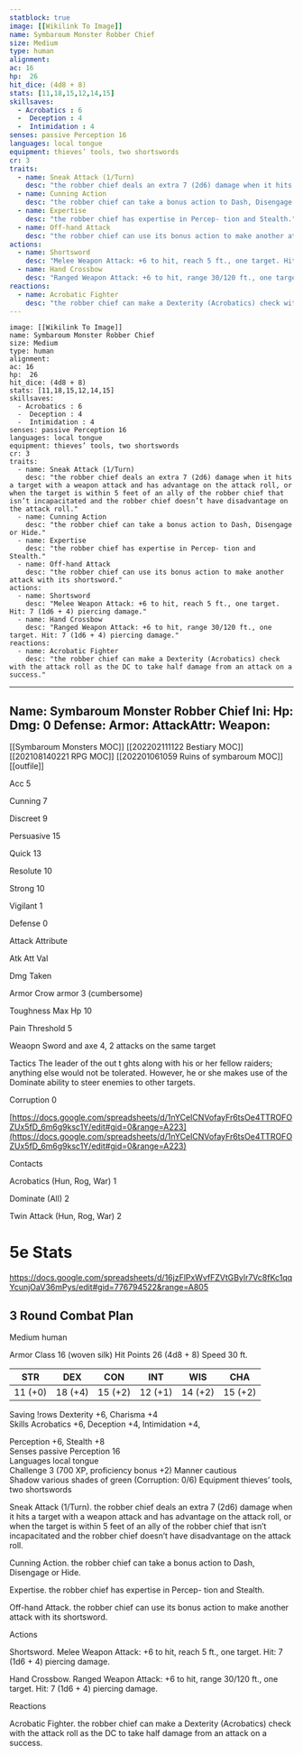 ```yaml
---
statblock: true
image: [[Wikilink To Image]]
name: Symbaroum Monster Robber Chief
size: Medium
type: human
alignment:
ac: 16
hp:  26
hit_dice: (4d8 + 8)
stats: [11,18,15,12,14,15]
skillsaves:
  - Acrobatics : 6
  -  Deception : 4
  -  Intimidation : 4
senses: passive Perception 16
languages: local tongue
equipment: thieves’ tools, two shortswords
cr: 3
traits:
  - name: Sneak Attack (1/Turn)
    desc: "the robber chief deals an extra 7 (2d6) damage when it hits a target with a weapon attack and has advantage on the attack roll, or when the target is within 5 feet of an ally of the robber chief that isn’t incapacitated and the robber chief doesn’t have disadvantage on the attack roll."
  - name: Cunning Action
    desc: "the robber chief can take a bonus action to Dash, Disengage or Hide."
  - name: Expertise
    desc: "the robber chief has expertise in Percep- tion and Stealth."
  - name: Off-hand Attack
    desc: "the robber chief can use its bonus action to make another attack with its shortsword."
actions:
  - name: Shortsword
    desc: "Melee Weapon Attack: +6 to hit, reach 5 ft., one target. Hit: 7 (1d6 + 4) piercing damage."
  - name: Hand Crossbow
    desc: "Ranged Weapon Attack: +6 to hit, range 30/120 ft., one target. Hit: 7 (1d6 + 4) piercing damage."
reactions:
  - name: Acrobatic Fighter
    desc: "the robber chief can make a Dexterity (Acrobatics) check with the attack roll as the DC to take half damage from an attack on a success."
---
```

```statblock
image: [[Wikilink To Image]]
name: Symbaroum Monster Robber Chief
size: Medium
type: human
alignment:
ac: 16
hp:  26
hit_dice: (4d8 + 8)
stats: [11,18,15,12,14,15]
skillsaves:
  - Acrobatics : 6
  -  Deception : 4
  -  Intimidation : 4
senses: passive Perception 16
languages: local tongue
equipment: thieves’ tools, two shortswords
cr: 3
traits:
  - name: Sneak Attack (1/Turn)
    desc: "the robber chief deals an extra 7 (2d6) damage when it hits a target with a weapon attack and has advantage on the attack roll, or when the target is within 5 feet of an ally of the robber chief that isn’t incapacitated and the robber chief doesn’t have disadvantage on the attack roll."
  - name: Cunning Action
    desc: "the robber chief can take a bonus action to Dash, Disengage or Hide."
  - name: Expertise
    desc: "the robber chief has expertise in Percep- tion and Stealth."
  - name: Off-hand Attack
    desc: "the robber chief can use its bonus action to make another attack with its shortsword."
actions:
  - name: Shortsword
    desc: "Melee Weapon Attack: +6 to hit, reach 5 ft., one target. Hit: 7 (1d6 + 4) piercing damage."
  - name: Hand Crossbow
    desc: "Ranged Weapon Attack: +6 to hit, range 30/120 ft., one target. Hit: 7 (1d6 + 4) piercing damage."
reactions:
  - name: Acrobatic Fighter
    desc: "the robber chief can make a Dexterity (Acrobatics) check with the attack roll as the DC to take half damage from an attack on a success."
```
---
Name: Symbaroum Monster Robber Chief
Ini: 
Hp: 
Dmg: 0
Defense: 
Armor: 
AttackAttr: 
Weapon: 
---
[[Symbaroum Monsters MOC]]
[[202202111122 Bestiary MOC]]
[[202108140221 RPG MOC]]
[[202201061059 Ruins of symbaroum MOC]]
[[outfile]]


Acc 5

Cunning 7

Discreet 9

Persuasive 15

Quick 13

Resolute 10

Strong 10

Vigilant 1

Defense 0

Attack Attribute

Atk Att Val

Dmg Taken

Armor Crow armor 3 (cumbersome)

Toughness Max Hp 10

Pain Threshold 5

Weaopn Sword and axe 4, 2 attacks on the same target

Tactics The leader of the out t ghts along with his or her fellow raiders; anything else would not be tolerated. However, he or she makes use of the Dominate ability to steer enemies to other targets.

Corruption 0

[https://docs.google.com/spreadsheets/d/1nYCeICNVofayFr6tsOe4TTROFOZUx5fD_6m6g9ksc1Y/edit#gid=0&range=A223](https://docs.google.com/spreadsheets/d/1nYCeICNVofayFr6tsOe4TTROFOZUx5fD_6m6g9ksc1Y/edit#gid=0&range=A223)

Contacts

Acrobatics (Hun, Rog, War) 1

Dominate (All) 2

Twin Attack (Hun, Rog, War) 2


# 5e Stats 
https://docs.google.com/spreadsheets/d/16jzFlPxWvfFZVtGBylr7Vc8fKc1qqYcunjOaV36mPys/edit#gid=776794522&range=A805
## 3 Round Combat Plan
Medium human

Armor Class 16 (woven silk) Hit Points 26 (4d8 + 8) Speed 30 ft.

| STR     | DEX     | CON     | INT     | WIS     | CHA     |
| ------- | ------- | ------- | ------- | ------- | ------- |
| 11 (+0) | 18 (+4) | 15 (+2) | 12 (+1) | 14 (+2) | 15 (+2) |

Saving !rows Dexterity +6, Charisma +4  
Skills Acrobatics +6, Deception +4, Intimidation +4,

Perception +6, Stealth +8  
Senses passive Perception 16  
Languages local tongue  
Challenge 3 (700 XP, proficiency bonus +2) 
Manner cautious  
Shadow various shades of green (Corruption: 0/6) 
Equipment thieves’ tools, two shortswords

Sneak Attack (1/Turn). the robber chief deals an extra 7 (2d6) damage when it hits a target with a weapon attack and has advantage on the attack roll, or when the target is within 5 feet of an ally of the robber chief that isn’t incapacitated and the robber chief doesn’t have disadvantage on the attack roll.

Cunning Action. the robber chief can take a bonus action to Dash, Disengage or Hide.

Expertise. the robber chief has expertise in Percep- tion and Stealth.

Off-hand Attack. the robber chief can use its bonus action to make another attack with its shortsword.

Actions

Shortsword. Melee Weapon Attack: +6 to hit, reach 5 ft., one target. Hit: 7 (1d6 + 4) piercing damage.

Hand Crossbow. Ranged Weapon Attack: +6 to hit, range 30/120 ft., one target. Hit: 7 (1d6 + 4) piercing damage.

Reactions

Acrobatic Fighter. the robber chief can make a Dexterity (Acrobatics) check with the attack roll as the DC to take half damage from an attack on a success.


